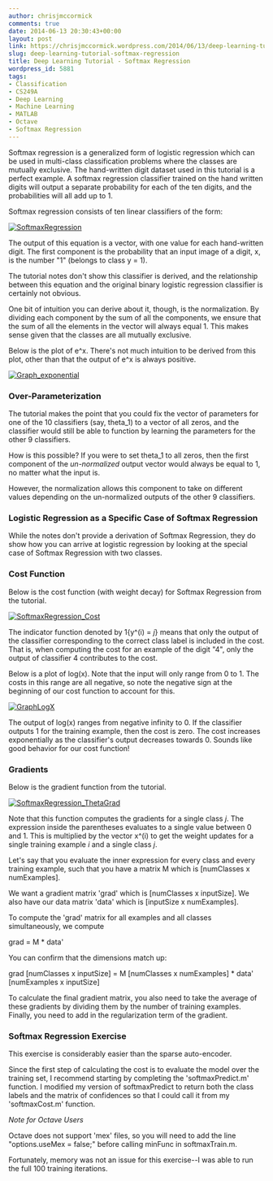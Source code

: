```yaml
---
author: chrisjmccormick
comments: true
date: 2014-06-13 20:30:43+00:00
layout: post
link: https://chrisjmccormick.wordpress.com/2014/06/13/deep-learning-tutorial-softmax-regression/
slug: deep-learning-tutorial-softmax-regression
title: Deep Learning Tutorial - Softmax Regression
wordpress_id: 5881
tags:
- Classification
- CS249A
- Deep Learning
- Machine Learning
- MATLAB
- Octave
- Softmax Regression
---
```


Softmax regression is a generalized form of logistic regression which can be used in multi-class classification problems where the classes are mutually exclusive. The hand-written digit dataset used in this tutorial is a perfect example. A softmax regression classifier trained on the hand written digits will output a separate probability for each of the ten digits, and the probabilities will all add up to 1.

Softmax regression consists of ten linear classifiers of the form:

[![SoftmaxRegression](http://chrisjmccormick.files.wordpress.com/2014/06/softmaxregression.png)](http://chrisjmccormick.files.wordpress.com/2014/06/softmaxregression.png)

The output of this equation is a vector, with one value for each hand-written digit. The first component is the probability that an input image of a digit, x, is the number "1" (belongs to class y = 1).

The tutorial notes don't show this classifier is derived, and the relationship between this equation and the original binary logistic regression classifier is certainly not obvious.

One bit of intuition you can derive about it, though, is the normalization. By dividing each component by the sum of all the components, we ensure that the sum of all the elements in the vector will always equal 1. This makes sense given that the classes are all mutually exclusive.

Below is the plot of e^x. There's not much intuition to be derived from this plot, other than that the output of e^x is always positive.

[![Graph_exponential](http://chrisjmccormick.files.wordpress.com/2014/06/graph_exponential.png)](https://chrisjmccormick.files.wordpress.com/2014/06/graph_exponential.png)


### Over-Parameterization


The tutorial makes the point that you could fix the vector of parameters for one of the 10 classifiers (say, theta_1) to a vector of all zeros, and the classifier would still be able to function by learning the parameters for the other 9 classifiers.

How is this possible? If you were to set theta_1 to all zeros, then the first component of the _un-normalized_ output vector would always be equal to 1, no matter what the input is.

However, the normalization allows this component to take on different values depending on the un-normalized outputs of the other 9 classifiers.


### Logistic Regression as a Specific Case of Softmax Regression


While the notes don't provide a derivation of Softmax Regression, they do show how you can arrive at logistic regression by looking at the special case of Softmax Regression with two classes.


### Cost Function


Below is the cost function (with weight decay) for Softmax Regression from the tutorial.

[![SoftmaxRegression_Cost](http://chrisjmccormick.files.wordpress.com/2014/06/softmaxregression_cost.png)](https://chrisjmccormick.files.wordpress.com/2014/06/softmaxregression_cost.png)

The indicator function denoted by 1{y^(i) = _j_} means that only the output of the classifier corresponding to the correct class label is included in the cost. That is, when computing the cost for an example of the digit "4", only the output of classifier 4 contributes to the cost.

Below is a plot of log(x). Note that the input will only range from 0 to 1. The costs in this range are all negative, so note the negative sign at the beginning of our cost function to account for this.

[![GraphLogX](http://chrisjmccormick.files.wordpress.com/2014/06/graphlogx.png)](https://chrisjmccormick.files.wordpress.com/2014/06/graphlogx.png)

The output of log(x) ranges from negative infinity to 0. If the classifier outputs 1 for the training example, then the cost is zero. The cost increases exponentially as the classifier's output decreases towards 0. Sounds like good behavior for our cost function!


### Gradients


Below is the gradient function from the tutorial.

[![SoftmaxRegression_ThetaGrad](http://chrisjmccormick.files.wordpress.com/2014/06/softmaxregression_thetagrad.png)](https://chrisjmccormick.files.wordpress.com/2014/06/softmaxregression_thetagrad.png)

Note that this function computes the gradients for a single class _j_. The expression inside the parentheses evaluates to a single value between 0 and 1. This is multiplied by the vector x^(i) to get the weight updates for a single training example _i_ and a single class _j_.

Let's say that you evaluate the inner expression for every class and every training example, such that you have a matrix M which is [numClasses x numExamples].

We want a gradient matrix 'grad' which is [numClasses x inputSize]. We also have our data matrix 'data' which is [inputSize x numExamples].

To compute the 'grad' matrix for all examples and all classes simultaneously, we compute


grad = M * data'


You can confirm that the dimensions match up:


grad [numClasses x inputSize] = M [numClasses x numExamples] * data' [numExamples x inputSize]


To calculate the final gradient matrix, you also need to take the average of these gradients by dividing them by the number of training examples. Finally, you need to add in the regularization term of the gradient.


### Softmax Regression Exercise


This exercise is considerably easier than the sparse auto-encoder.

Since the first step of calculating the cost is to evaluate the model over the training set, I recommend starting by completing the 'softmaxPredict.m' function. I modified my version of softmaxPredict to return both the class labels and the matrix of confidences so that I could call it from my 'softmaxCost.m' function.

_Note for Octave Users_

Octave does not support 'mex' files, so you will need to add the line "options.useMex = false;" before calling minFunc in softmaxTrain.m.

Fortunately, memory was not an issue for this exercise--I was able to run the full 100 training iterations.
